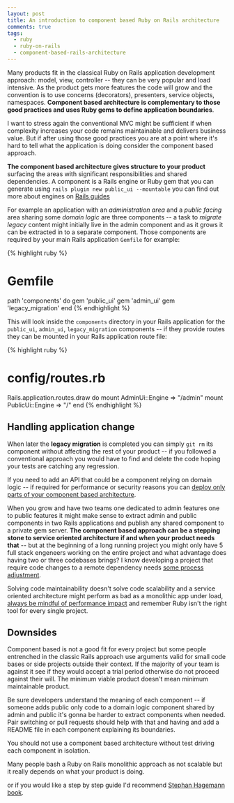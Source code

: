 ```yaml
---
layout: post
title: An introduction to component based Ruby on Rails architecture
comments: true
tags:
  - ruby
  - ruby-on-rails
  - component-based-rails-architecture
---
```


Many products fit in the classical Ruby on Rails application development approach: model, view, controller -- they can be very popular and load intensive. As the product gets more features the code will grow and the convention is to use concerns (decorators), presenters, service objects, namespaces. **Component based architecture is complementary to those good practices and uses Ruby gems to define application boundaries**.

I want to stress again the conventional MVC might be sufficient if when complexity increases your code remains maintainable and delivers business value. But if after using those good practices you are at a point where it's hard to tell what the application is doing consider the component based approach.

**The component based architecture gives structure to your product** surfacing the areas with significant responsibilities and shared dependencies. A component is a Rails engine or Ruby gem that you can generate using `rails plugin new public_ui --mountable` you can find out more about engines on [Rails guides](http://guides.rubyonrails.org/engines.html)



For example an application with an *administration area* and a *public facing* area sharing some *domain logic* are three components -- a task to *migrate legacy* content might initially live in the admin component and as it grows it can be extracted in to a separate component. Those components are required by your main Rails application `Gemfile` for example:


{% highlight ruby %}
# Gemfile
path 'components' do
  gem 'public_ui'
  gem 'admin_ui'
  gem 'legacy_migration'
end
{% endhighlight %}

This will look inside the `components` directory in your Rails application for the `public_ui`, `admin_ui`, `legacy_migration` components -- if they provide routes they can be mounted in your Rails application route file:

{% highlight ruby %}
# config/routes.rb
Rails.application.routes.draw do
  mount AdminUi::Engine => "/admin"
  mount PublicUi::Engine => "/"
end
{% endhighlight %}


## Handling application change

When later the **legacy migration** is completed you can simply `git rm` its component without affecting the rest of your product -- if you followed a conventional approach you would have to find and delete the code hoping your tests are catching any regression.

If you need to add an API that could be a component relying on domain logic -- if required for performance or security reasons you can [deploy only parts of your component based architecture](http://teotti.com/feature-flagging-portions-of-your-ruby-on-rails-application-with-engines/).

When you grow and have two teams one dedicated to admin features one to public features it might make sense to extract admin and public components in two Rails applications and publish any shared component to a private gem server. **The component based approach can be a stepping stone to service oriented architecture if and when your product needs that** -- but at the beginning of a long running project you might only have 5 full stack engeneers working on the entire project and what advantage does having two or three codebases brings? I know developing a project that require code changes to a remote dependency needs [some process adjustment](http://teotti.com/git-precommit-hooks-helping-local-ruby-gems-development/).

Solving code maintainability doesn't solve code scalability and a service oriented architecture might perform as bad as a monolithic app under load, [always be mindful of performance impact](http://teotti.com/a-successful-ruby-on-rails-performance-analysis-guideline/) and remember Ruby isn't the right tool for every single project.


## Downsides

Component based is not a good fit for every project but some people entrenched in the classic Rails approach use arguments valid for small code bases or side projects outside their context. If the majority of your team is against it see if they would accept a trial period otherwise do not proceed against their will. The minimum viable product doesn't mean minimum maintainable product.

Be sure developers understand the meaning of each component -- if someone adds public only code to a domain logic component shared by admin and public it's gonna be harder to extract components when needed. Pair switching or pull requests should help with that and having and add a README file in each component explaining its boundaries.

You should not use a component based architecture without test driving each component in isolation.

Many people bash a Ruby on Rails monolithic approach as not scalable but it really depends on what your product is doing.




or if you would like a step by step guide I'd recommend [Stephan Hagemann book](https://leanpub.com/cbra/).
